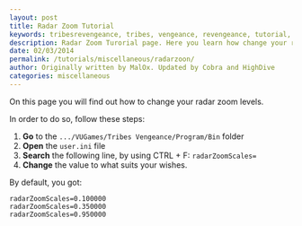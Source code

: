 ```yaml
---
layout: post
title: Radar Zoom Tutorial
keywords: tribesrevengeance, tribes, vengeance, revengeance, tutorial, guide, change, radar, zoom, adjust
description: Radar Zoom Turorial page. Here you learn how change your radar zoom levels.
date: 02/03/2014
permalink: /tutorials/miscellaneous/radarzoon/
author: Originally written by MalOx. Updated by Cobra and HighDive
categories: miscellaneous
---
```


On this page you will find out how to change your radar zoom levels.

In order to do so, follow these steps:

1. **Go** to the `.../VUGames/Tribes Vengeance/Program/Bin` folder
2. **Open** the `user.ini` file
3. **Search** the following line, by using CTRL + F: `radarZoomScales=`
4. **Change** the value to what suits your wishes.

By default, you got:

  
  ```
  radarZoomScales=0.100000
  radarZoomScales=0.350000
  radarZoomScales=0.950000
  ```

<!-- Max / Min values + Possibility of adding multiple / removing amount of zoomScales -->  
